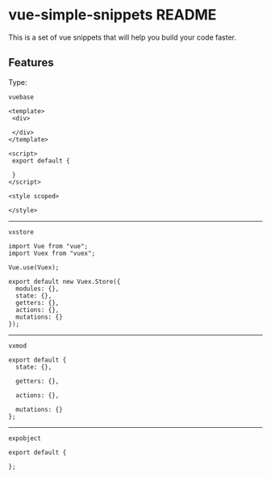 # vue-simple-snippets README

This is a set of vue snippets that will help you build your code faster.

## Features

Type:

```
vuebase
```

```
<template>
 <div>

 </div>
</template>

<script>
 export default {

 }
</script>

<style scoped>

</style>
```

---

```
vxstore
```

```
import Vue from "vue";
import Vuex from "vuex";

Vue.use(Vuex);

export default new Vuex.Store({
  modules: {},
  state: {},
  getters: {},
  actions: {},
  mutations: {}
});
```

---

```
vxmod
```

```
export default {
  state: {},

  getters: {},

  actions: {},

  mutations: {}
};
```

---

```
expobject
```

```
export default {

};
```
